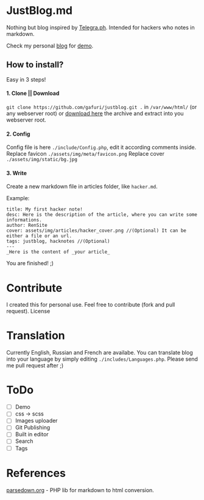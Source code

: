 # JustBlog.md
Nothing but blog inspired by [Telegra.ph](https://telegra.ph).
Intended for hackers who notes in markdown.

Check my personal [blog](https://blog.rensite.ru) for [demo](https://blog.rensite.ru).

## How to install?
Easy in 3 steps!

#### 1. Clone || Download
`git clone https://github.com/gafuri/justblog.git .` in `/var/www/html/` (or any webserver root) or [download here](https://github.com/gafuri/justblog/archive/master.zip) the archive and extract into you webserver root.


#### 2. Config
Config file is here `./include/Config.php`, edit it according comments inside.
Replace favicon `./assets/img/meta/favicon.png`
Replace cover `./assets/img/static/bg.jpg`

#### 3. Write
Create a new markdown file in articles folder, like `hacker.md`.

Example:
```
title: My first hacker note!
desc: Here is the description of the article, where you can write some informations.
author: RenSite
cover: assets/img/articles/hacker_cover.png //(Optional) It can be either a file or an url.
tags: justblog, hacknotes //(Optional)
---
_Here is the content of _your article_
```

You are finished! ;)

# Contribute
I created this for personal use. Feel free to contribute (fork and pull request).
License

# Translation
Currently English, Russian and French are availabe.
You can translate blog into your language by simply editing `./includes/Languages.php`. Please send me pull request after ;)

# ToDo
- [ ] Demo
- [ ] css -> scss
- [ ] Images uploader
- [ ] Git Publishing
- [ ] Built in editor
- [ ] Search
- [ ] Tags

# References
[parsedown.org](http://parsedown.org) - PHP lib for markdown to html conversion.
